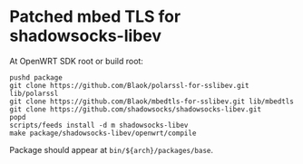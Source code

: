 # Patched mbed TLS for shadowsocks-libev

At OpenWRT SDK root or build root:

```
pushd package
git clone https://github.com/Blaok/polarssl-for-sslibev.git lib/polarssl
git clone https://github.com/Blaok/mbedtls-for-sslibev.git lib/mbedtls
git clone https://github.com/shadowsocks/shadowsocks-libev.git
popd
scripts/feeds install -d m shadowsocks-libev
make package/shadowsocks-libev/openwrt/compile
```

Package should appear at `bin/${arch}/packages/base`.
